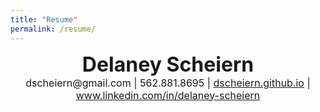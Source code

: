 ```yaml
---
title: "Resume"
permalink: /resume/
---
```


<center><b><font size="6"><b>Delaney Scheiern</b></font></b></center>
<center><font size="3">dscheiern@gmail.com | 562.881.8695 | <a href="dscheiern.github.io">dscheiern.github.io</a> | <a href="www.linkedin.com/in/delaney-scheiern">www.linkedin.com/in/delaney-scheiern</a></font></center>
